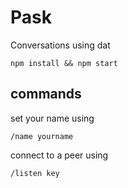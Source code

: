 # Pask

Conversations using dat

```
npm install && npm start
```

## commands

set your name using

```
/name yourname
```

connect to a peer using

```
/listen key
```
